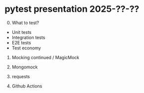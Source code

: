 # pytest presentation 2025-??-??

0. What to test?

* Unit tests
* Integration tests
* E2E tests
* Test economy

1. Mocking continued / MagicMock

2. Mongomock

3. requests

4. Github Actions
